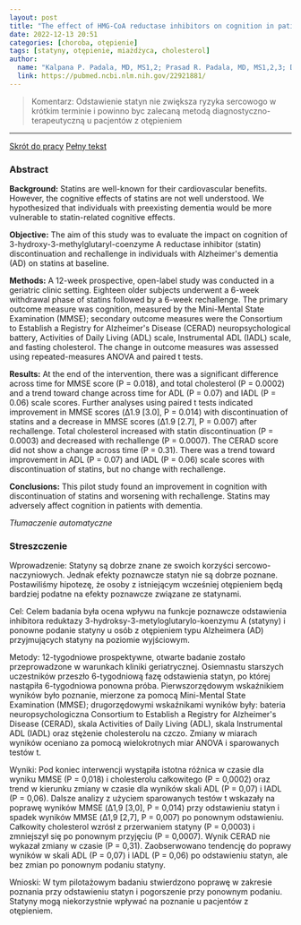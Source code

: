 ```yaml
---
layout: post
title: "The effect of HMG-CoA reductase inhibitors on cognition in patients with Alzheimer's dementia: a prospective withdrawal and rechallenge pilot study"
date: 2022-12-13 20:51
categories: [choroba, otępienie]
tags: [statyny, otępienie, miażdżyca, cholesterol]
author:
  name: "Kalpana P. Padala, MD, MS1,2; Prasad R. Padala, MD, MS1,2,3; Dennis P. McNeilly, PsyD4 ; Jenenne A. Geske, PhD5 ; Dennis H. Sullivan, MD1,2; and Jane F. Potter, MD6 "
  link: https://pubmed.ncbi.nlm.nih.gov/22921881/
---
```


> Komentarz:
> Odstawienie statyn nie zwiększa ryzyka sercowogo w krótkim terminie i powinno byc zalecaną metodą diagnostyczno-terapeutyczną u pacjentów z otępieniem
> 
<hr>

[Skrót do pracy](https://pubmed.ncbi.nlm.nih.gov/22921881/) 
[Pełny tekst](https://drop.2to2.pm/AvuspeXy/The%20Effect%20of%20HMG-CoA%20Reductase%20Inhibitors%20on%20Cognition%20in%20Patients%20With%20Alzheimer%u2019s%20Dementia%3A%20A%20Prospective%20Withdrawal%20and%20Rechallenge%20Pilot%20Study.pdf)

### Abstract
**Background:** Statins are well-known for their cardiovascular benefits. However, the cognitive effects of statins are not well understood. We hypothesized that individuals with preexisting dementia would be more vulnerable to statin-related cognitive effects.

**Objective:** The aim of this study was to evaluate the impact on cognition of 3-hydroxy-3-methylglutaryl-coenzyme A reductase inhibitor (statin) discontinuation and rechallenge in individuals with Alzheimer's dementia (AD) on statins at baseline.

**Methods:** A 12-week prospective, open-label study was conducted in a geriatric clinic setting. Eighteen older subjects underwent a 6-week withdrawal phase of statins followed by a 6-week rechallenge. The primary outcome measure was cognition, measured by the Mini-Mental State Examination (MMSE); secondary outcome measures were the Consortium to Establish a Registry for Alzheimer's Disease (CERAD) neuropsychological battery, Activities of Daily Living (ADL) scale, Instrumental ADL (IADL) scale, and fasting cholesterol. The change in outcome measures was assessed using repeated-measures ANOVA and paired t tests.

**Results:** At the end of the intervention, there was a significant difference across time for MMSE score (P = 0.018), and total cholesterol (P = 0.0002) and a trend toward change across time for ADL (P = 0.07) and IADL (P = 0.06) scale scores. Further analyses using paired t tests indicated improvement in MMSE scores (Δ1.9 [3.0], P = 0.014) with discontinuation of statins and a decrease in MMSE scores (Δ1.9 [2.7], P = 0.007) after rechallenge. Total cholesterol increased with statin discontinuation (P = 0.0003) and decreased with rechallenge (P = 0.0007). The CERAD score did not show a change across time (P = 0.31). There was a trend toward improvement in ADL (P = 0.07) and IADL (P = 0.06) scale scores with discontinuation of statins, but no change with rechallenge.

**Conclusions:** This pilot study found an improvement in cognition with discontinuation of statins and worsening with rechallenge. Statins may adversely affect cognition in patients with dementia.

*Tłumaczenie automatyczne*

### Streszczenie
Wprowadzenie: Statyny są dobrze znane ze swoich korzyści sercowo-naczyniowych. Jednak efekty poznawcze statyn nie są dobrze poznane. Postawiliśmy hipotezę, że osoby z istniejącym wcześniej otępieniem będą bardziej podatne na efekty poznawcze związane ze statynami.  
  
Cel: Celem badania była ocena wpływu na funkcje poznawcze odstawienia inhibitora reduktazy 3-hydroksy-3-metyloglutarylo-koenzymu A (statyny) i ponowne podanie statyny u osób z otępieniem typu Alzheimera (AD) przyjmujących statyny na poziomie wyjściowym.  
  
Metody: 12-tygodniowe prospektywne, otwarte badanie zostało przeprowadzone w warunkach kliniki geriatrycznej. Osiemnastu starszych uczestników przeszło 6-tygodniową fazę odstawienia statyn, po której nastąpiła 6-tygodniowa ponowna próba. Pierwszorzędowym wskaźnikiem wyników było poznanie, mierzone za pomocą Mini-Mental State Examination (MMSE); drugorzędowymi wskaźnikami wyników były: bateria neuropsychologiczna Consortium to Establish a Registry for Alzheimer's Disease (CERAD), skala Activities of Daily Living (ADL), skala Instrumental ADL (IADL) oraz stężenie cholesterolu na czczo. Zmiany w miarach wyników oceniano za pomocą wielokrotnych miar ANOVA i sparowanych testów t.  
  
Wyniki: Pod koniec interwencji wystąpiła istotna różnica w czasie dla wyniku MMSE (P = 0,018) i cholesterolu całkowitego (P = 0,0002) oraz trend w kierunku zmiany w czasie dla wyników skali ADL (P = 0,07) i IADL (P = 0,06). Dalsze analizy z użyciem sparowanych testów t wskazały na poprawę wyników MMSE (Δ1,9 [3,0], P = 0,014) przy odstawieniu statyn i spadek wyników MMSE (Δ1,9 [2,7], P = 0,007) po ponownym odstawieniu. Całkowity cholesterol wzrósł z przerwaniem statyny (P = 0,0003) i zmniejszył się po ponownym przyjęciu (P = 0,0007). Wynik CERAD nie wykazał zmiany w czasie (P = 0,31). Zaobserwowano tendencję do poprawy wyników w skali ADL (P = 0,07) i IADL (P = 0,06) po odstawieniu statyn, ale bez zmian po ponownym podaniu statyny.  
  
Wnioski: W tym pilotażowym badaniu stwierdzono poprawę w zakresie poznania przy odstawieniu statyn i pogorszenie przy ponownym podaniu. Statyny mogą niekorzystnie wpływać na poznanie u pacjentów z otępieniem.
